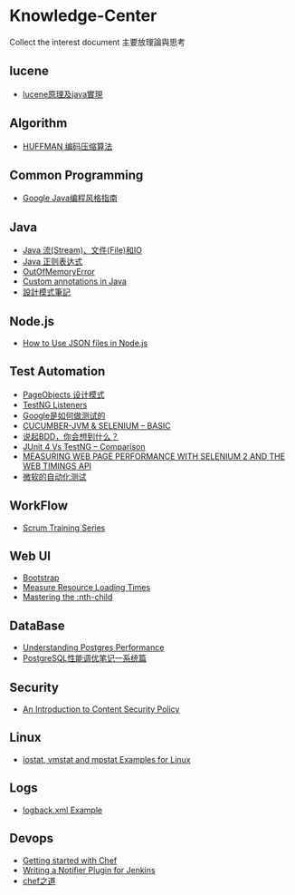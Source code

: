 # Knowledge-Center
Collect the interest document
主要放理論與思考

lucene
------
* [lucene原理及java實現](http://www.itread01.com/articles/1478470531.html)

Algorithm
---------
* [HUFFMAN 编码压缩算法](https://coolshell.cn/articles/7459.html)

Common Programming
------------------
* [Google Java编程风格指南](http://www.hawstein.com/posts/google-java-style.html)

Java
---------
* [Java 流(Stream)、文件(File)和IO](http://www.runoob.com/java/java-files-io.html)
* [Java 正则表达式](wiki.jikexueyuan.com/project/java/regular-expressions.html)
* [OutOfMemoryError](https://eyalsch.wordpress.com/2009/06/17/oome/)
* [Custom annotations in Java](https://softwarecave.org/2014/05/02/custom-annotations-in-java/)
* [設計模式筆記](https://rongli.gitbooks.io/design-pattern/content/index.html)

Node.js
--------
* [How to Use JSON files in Node.js](https://www.codementor.io/codementorteam/how-to-use-json-files-in-node-js-85hndqt32)

Test Automation
---------
* [PageObjects 设计模式](http://www.shenyanchao.cn/blog/2012/10/16/pageobjects-design-pattern/)
* [TestNG Listeners](http://toolsqa.com/selenium-webdriver/testng-listeners/)
* [Google是如何做测试的](http://blog.jobbole.com/15277/)
* [CUCUMBER-JVM & SELENIUM – BASIC](http://www.seleniumframework.com/cucumber-jvm-3/cucumber-jvm-and-selenium/)
* [说起BDD，你会想到什么？](http://insights.thoughtworkers.org/when-we-talk-about-bdd/)
* [JUnit 4 Vs TestNG – Comparison](http://www.mkyong.com/unittest/junit-4-vs-testng-comparison/)
* [MEASURING WEB PAGE PERFORMANCE WITH SELENIUM 2 AND THE WEB TIMINGS API](http://deanhume.com/home/blogpost/measuring-web-page-performance-with-selenium-2-and-the-web-timings-api/56)
* [微软的自动化测试](http://webcache.googleusercontent.com/search?q=cache:vWZQzh6FmQkJ:blog.sina.com.cn/s/blog_6c3748830101bnoq.html+&cd=5&hl=en&ct=clnk&gl=us)

WorkFlow
---------
* [Scrum Training Series](http://scrumtrainingseries.com/)

Web UI
---------
* [Bootstrap](https://getbootstrap.com/docs/3.3/getting-started/)
* [Measure Resource Loading Times](https://developers.google.com/web/tools/chrome-devtools/network-performance/resource-loading#resource-network-timing)
* [Mastering the :nth-child](http://nthmaster.com/)

DataBase
---------
* [Understanding Postgres Performance](http://www.craigkerstiens.com/2012/10/01/understanding-postgres-performance/)
* [PostgreSQL性能调优笔记一系统篇](https://blog.hackroad.com/operations-engineer/linux_server/13167.html)

Security
---------
* [An Introduction to Content Security Policy](https://www.html5rocks.com/en/tutorials/security/content-security-policy/)

Linux
---------
* [iostat, vmstat and mpstat Examples for Linux ](http://www.thegeekstuff.com/2011/07/iostat-vmstat-mpstat-examples/)

Logs
---------
* [logback.xml Example](http://www.mkyong.com/logging/logback-xml-example/)

Devops
---------
* [Getting started with Chef](http://gettingstartedwithchef.com/first-steps-with-chef.html)
* [Writing a Notifier Plugin for Jenkins](http://code.hootsuite.com/how-to-write-a-jenkins-plugin/)
* [chef之道](https://blackanger.gitbooks.io/tao-of-chef/chapter_1_chef/index.html)
